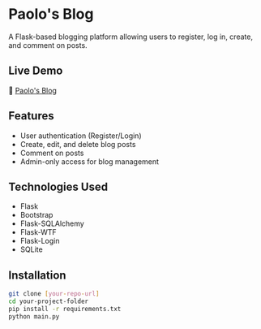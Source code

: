 # Paolo's Blog
A Flask-based blogging platform allowing users to register, log in, create, and comment on posts.

## **Live Demo**
🔗 [Paolo's Blog](https://paolos-blog.onrender.com/)

## **Features**
- User authentication (Register/Login)
- Create, edit, and delete blog posts
- Comment on posts
- Admin-only access for blog management

## **Technologies Used**
- Flask
- Bootstrap
- Flask-SQLAlchemy
- Flask-WTF
- Flask-Login
- SQLite

## **Installation**
```bash
git clone [your-repo-url]
cd your-project-folder
pip install -r requirements.txt
python main.py
```


